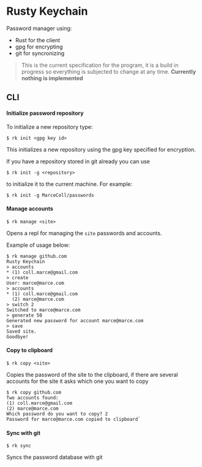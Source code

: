 # Rusty Keychain

Password manager using:

- Rust for the client
- gpg for encrypting
- git for syncronizing




> This is the current specification for the program, it is a build in progress so everything is subjected to change at any time. **Currently nothing is implemented**

## CLI

#### Initialize password repository

To initialize a new repository type:

```shell
$ rk init <gpg key id>
```

This initializes a new repository using the gpg key specified for encryption.



If you have a repository stored in git already you can use

```shell
$ rk init -g <repository>
```

to initialize it to the current machine. For example:

```shell
$ rk init -g MarceColl/passwords
```



#### Manage accounts

```shell
$ rk manage <site>
```

Opens a repl for managing the `site` passwords and accounts.

Example of usage below:

```shell
$ rk manage github.com
Rusty Keychain
> accounts
* (1) coll.marce@gmail.com
> create
User: marce@marce.com
> accounts
* (1) coll.marce@gmail.com
  (2) marce@marce.com
> switch 2
Switched to marce@marce.com
> generate 50
Generated new password for account marce@marce.com
> save
Saved site.
Goodbye!
```



#### Copy to clipboard

```shell
$ rk copy <site>
```

Copies the password of the site to the clipboard, if there are several accounts for the site it asks which one you want to copy

```shell
$ rk copy github.com
Two accounts found:
(1) coll.marce@gmail.com
(2) marce@marce.com
Which password do you want to copy? 2
Password for marce@marce.com copied to clipboard`
```



#### Sync with git

```shell
$ rk sync
```

Syncs the password database with git


